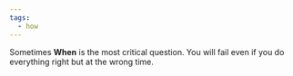 ```yaml
---
tags:
  - how
---
```


Sometimes **When** is the most critical question. You will fail even if you do everything right but at the wrong time.
